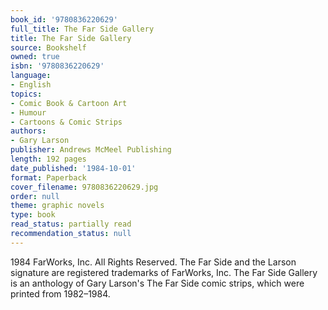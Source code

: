 ```yaml
---
book_id: '9780836220629'
full_title: The Far Side Gallery
title: The Far Side Gallery
source: Bookshelf
owned: true
isbn: '9780836220629'
language:
- English
topics:
- Comic Book & Cartoon Art
- Humour
- Cartoons & Comic Strips
authors:
- Gary Larson
publisher: Andrews McMeel Publishing
length: 192 pages
date_published: '1984-10-01'
format: Paperback
cover_filename: 9780836220629.jpg
order: null
theme: graphic novels
type: book
read_status: partially read
recommendation_status: null
---
```

1984 FarWorks, Inc. All Rights Reserved.
The Far Side and the Larson signature are registered trademarks of FarWorks, Inc.
The Far Side Gallery is an anthology of Gary Larson's The Far Side comic strips, which were printed from 1982–1984.
